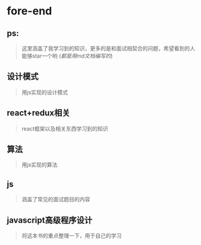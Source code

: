 # fore-end

## ps:

> 这里涵盖了我学习到的知识，更多的是和面试相契合的问题，希望看到的人能够star一个哟
(*都是用md文档编写的*)

## 设计模式

> 用js实现的设计模式

## react+redux相关

> react框架以及相关东西学习到的知识

## 算法

> 用js实现的算法

## js

> 涵盖了常见的面试题目的内容

## javascript高级程序设计

> 将这本书的重点整理一下，用于自己的学习